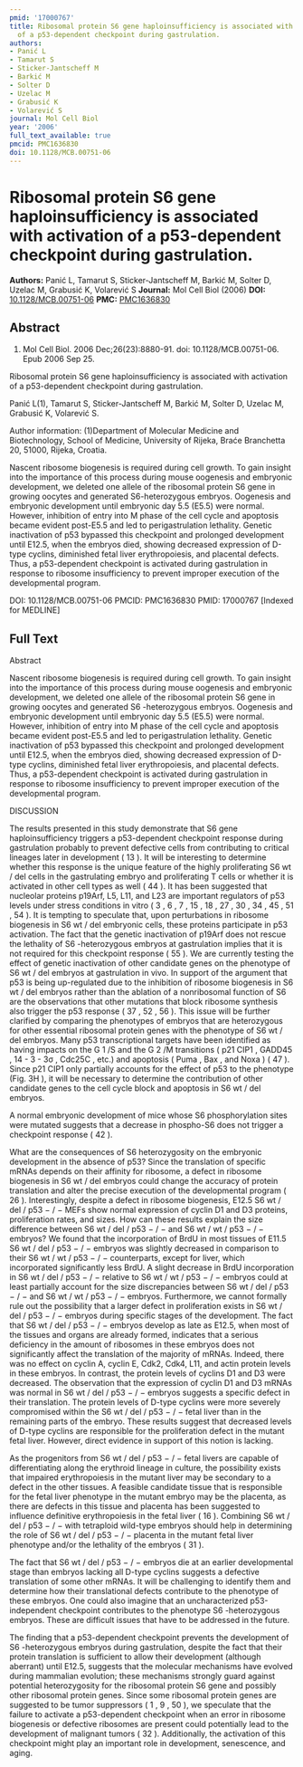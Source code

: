 ```yaml
---
pmid: '17000767'
title: Ribosomal protein S6 gene haploinsufficiency is associated with activation
  of a p53-dependent checkpoint during gastrulation.
authors:
- Panić L
- Tamarut S
- Sticker-Jantscheff M
- Barkić M
- Solter D
- Uzelac M
- Grabusić K
- Volarević S
journal: Mol Cell Biol
year: '2006'
full_text_available: true
pmcid: PMC1636830
doi: 10.1128/MCB.00751-06
---
```


# Ribosomal protein S6 gene haploinsufficiency is associated with activation of a p53-dependent checkpoint during gastrulation.
**Authors:** Panić L, Tamarut S, Sticker-Jantscheff M, Barkić M, Solter D, Uzelac M, Grabusić K, Volarević S
**Journal:** Mol Cell Biol (2006)
**DOI:** [10.1128/MCB.00751-06](https://doi.org/10.1128/MCB.00751-06)
**PMC:** [PMC1636830](https://www.ncbi.nlm.nih.gov/pmc/articles/PMC1636830/)

## Abstract

1. Mol Cell Biol. 2006 Dec;26(23):8880-91. doi: 10.1128/MCB.00751-06. Epub 2006
Sep  25.

Ribosomal protein S6 gene haploinsufficiency is associated with activation of a 
p53-dependent checkpoint during gastrulation.

Panić L(1), Tamarut S, Sticker-Jantscheff M, Barkić M, Solter D, Uzelac M, 
Grabusić K, Volarević S.

Author information:
(1)Department of Molecular Medicine and Biotechnology, School of Medicine, 
University of Rijeka, Braće Branchetta 20, 51000, Rijeka, Croatia.

Nascent ribosome biogenesis is required during cell growth. To gain insight into 
the importance of this process during mouse oogenesis and embryonic development, 
we deleted one allele of the ribosomal protein S6 gene in growing oocytes and 
generated S6-heterozygous embryos. Oogenesis and embryonic development until 
embryonic day 5.5 (E5.5) were normal. However, inhibition of entry into M phase 
of the cell cycle and apoptosis became evident post-E5.5 and led to 
perigastrulation lethality. Genetic inactivation of p53 bypassed this checkpoint 
and prolonged development until E12.5, when the embryos died, showing decreased 
expression of D-type cyclins, diminished fetal liver erythropoiesis, and 
placental defects. Thus, a p53-dependent checkpoint is activated during 
gastrulation in response to ribosome insufficiency to prevent improper execution 
of the developmental program.

DOI: 10.1128/MCB.00751-06
PMCID: PMC1636830
PMID: 17000767 [Indexed for MEDLINE]

## Full Text

Abstract

Nascent ribosome biogenesis is required during cell growth. To gain insight into the importance of this process during mouse oogenesis and embryonic development, we deleted one allele of the ribosomal protein S6 gene in growing oocytes and generated S6 -heterozygous embryos. Oogenesis and embryonic development until embryonic day 5.5 (E5.5) were normal. However, inhibition of entry into M phase of the cell cycle and apoptosis became evident post-E5.5 and led to perigastrulation lethality. Genetic inactivation of p53 bypassed this checkpoint and prolonged development until E12.5, when the embryos died, showing decreased expression of D-type cyclins, diminished fetal liver erythropoiesis, and placental defects. Thus, a p53-dependent checkpoint is activated during gastrulation in response to ribosome insufficiency to prevent improper execution of the developmental program.

DISCUSSION

The results presented in this study demonstrate that S6 gene haploinsufficiency triggers a p53-dependent checkpoint response during gastrulation probably to prevent defective cells from contributing to critical lineages later in development ( 13 ). It will be interesting to determine whether this response is the unique feature of the highly proliferating S6 wt / del cells in the gastrulating embryo and proliferating T cells or whether it is activated in other cell types as well ( 44 ). It has been suggested that nucleolar proteins p19Arf, L5, L11, and L23 are important regulators of p53 levels under stress conditions in vitro ( 3 , 6 , 7 , 15 , 18 , 27 , 30 , 34 , 45 , 51 , 54 ). It is tempting to speculate that, upon perturbations in ribosome biogenesis in S6 wt / del embryonic cells, these proteins participate in p53 activation. The fact that the genetic inactivation of p19Arf does not rescue the lethality of S6 -heterozygous embryos at gastrulation implies that it is not required for this checkpoint response ( 55 ). We are currently testing the effect of genetic inactivation of other candidate genes on the phenotype of S6 wt / del embryos at gastrulation in vivo. In support of the argument that p53 is being up-regulated due to the inhibition of ribosome biogenesis in S6 wt / del embryos rather than the ablation of a nonribosomal function of S6 are the observations that other mutations that block ribosome synthesis also trigger the p53 response ( 37 , 52 , 56 ). This issue will be further clarified by comparing the phenotypes of embryos that are heterozygous for other essential ribosomal protein genes with the phenotype of S6 wt / del embryos. Many p53 transcriptional targets have been identified as having impacts on the G 1 /S and the G 2 /M transitions ( p21 CIP1 , GADD45 , 14 - 3 - 3σ , Cdc25C , etc.) and apoptosis ( Puma , Bax , and Noxa ) ( 47 ). Since p21 CIP1 only partially accounts for the effect of p53 to the phenotype (Fig. 3H ), it will be necessary to determine the contribution of other candidate genes to the cell cycle block and apoptosis in S6 wt / del embryos.

A normal embryonic development of mice whose S6 phosphorylation sites were mutated suggests that a decrease in phospho-S6 does not trigger a checkpoint response ( 42 ).

What are the consequences of S6 heterozygosity on the embryonic development in the absence of p53? Since the translation of specific mRNAs depends on their affinity for ribosome, a defect in ribosome biogenesis in S6 wt / del embryos could change the accuracy of protein translation and alter the precise execution of the developmental program ( 26 ). Interestingly, despite a defect in ribosome biogenesis, E12.5 S6 wt / del / p53 − / − MEFs show normal expression of cyclin D1 and D3 proteins, proliferation rates, and sizes. How can these results explain the size difference between S6 wt / del / p53 − / − and S6 wt / wt / p53 − / − embryos? We found that the incorporation of BrdU in most tissues of E11.5 S6 wt / del / p53 − / − embryos was slightly decreased in comparison to their S6 wt / wt / p53 − / − counterparts, except for liver, which incorporated significantly less BrdU. A slight decrease in BrdU incorporation in S6 wt / del / p53 − / − relative to S6 wt / wt / p53 − / − embryos could at least partially account for the size discrepancies between S6 wt / del / p53 − / − and S6 wt / wt / p53 − / − embryos. Furthermore, we cannot formally rule out the possibility that a larger defect in proliferation exists in S6 wt / del / p53 − / − embryos during specific stages of the development. The fact that S6 wt / del / p53 − / − embryos develop as late as E12.5, when most of the tissues and organs are already formed, indicates that a serious deficiency in the amount of ribosomes in these embryos does not significantly affect the translation of the majority of mRNAs. Indeed, there was no effect on cyclin A, cyclin E, Cdk2, Cdk4, L11, and actin protein levels in these embryos. In contrast, the protein levels of cyclins D1 and D3 were decreased. The observation that the expression of cyclin D1 and D3 mRNAs was normal in S6 wt / del / p53 − / − embryos suggests a specific defect in their translation. The protein levels of D-type cyclins were more severely compromised within the S6 wt / del / p53 − / − fetal liver than in the remaining parts of the embryo. These results suggest that decreased levels of D-type cyclins are responsible for the proliferation defect in the mutant fetal liver. However, direct evidence in support of this notion is lacking.

As the progenitors from S6 wt / del / p53 − / − fetal livers are capable of differentiating along the erythroid lineage in culture, the possibility exists that impaired erythropoiesis in the mutant liver may be secondary to a defect in the other tissues. A feasible candidate tissue that is responsible for the fetal liver phenotype in the mutant embryo may be the placenta, as there are defects in this tissue and placenta has been suggested to influence definitive erythropoiesis in the fetal liver ( 16 ). Combining S6 wt / del / p53 − / − with tetraploid wild-type embryos should help in determining the role of S6 wt / del / p53 − / − placenta in the mutant fetal liver phenotype and/or the lethality of the embryos ( 31 ).

The fact that S6 wt / del / p53 − / − embryos die at an earlier developmental stage than embryos lacking all D-type cyclins suggests a defective translation of some other mRNAs. It will be challenging to identify them and determine how their translational defects contribute to the phenotype of these embryos. One could also imagine that an uncharacterized p53-independent checkpoint contributes to the phenotype S6 -heterozygous embryos. These are difficult issues that have to be addressed in the future.

The finding that a p53-dependent checkpoint prevents the development of S6 -heterozygous embryos during gastrulation, despite the fact that their protein translation is sufficient to allow their development (although aberrant) until E12.5, suggests that the molecular mechanisms have evolved during mammalian evolution; these mechanisms strongly guard against potential heterozygosity for the ribosomal protein S6 gene and possibly other ribosomal protein genes. Since some ribosomal protein genes are suggested to be tumor suppressors ( 1 , 9 , 50 ), we speculate that the failure to activate a p53-dependent checkpoint when an error in ribosome biogenesis or defective ribosomes are present could potentially lead to the development of malignant tumors ( 32 ). Additionally, the activation of this checkpoint might play an important role in development, senescence, and aging.
